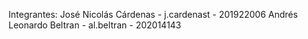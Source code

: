 Integrantes:
 José Nicolás Cárdenas - j.cardenast - 201922006
 Andrés Leonardo Beltran - al.beltran - 202014143